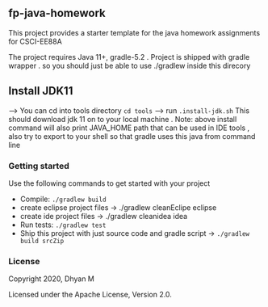 ## fp-java-homework
This project provides a starter template for the java homework assignments for CSCI-EE88A


The project requires Java 11+, gradle-5.2 . Project is shipped with gradle wrapper . so you should just be able to use ./gradlew
inside this direcory

## Install JDK11
--> You can cd into tools directory `cd tools` 
--> run `.install-jdk.sh`
This should download jdk 11 on to your local machine .
Note: above install command will  also print JAVA_HOME path that can be used in IDE tools
, also try to export to your shell so that gradle uses this java from command line

### Getting started
 Use the following commands to get started with your project

 - Compile: `./gradlew build`
 - create eclipse project files -> ./gradlew cleanEclipe eclipse
 - create ide project files -> ./gradlew cleanidea idea
 - Run tests: `./gradlew test`
 - Ship this project with just source code and gradle script -> `./gradlew build srcZip`

### License
Copyright 2020, Dhyan M

Licensed under the Apache License, Version 2.0.